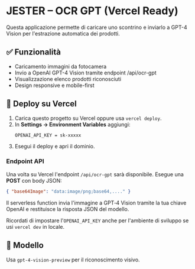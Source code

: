 #  JESTER – OCR GPT (Vercel Ready)

Questa applicazione permette di caricare uno scontrino e inviarlo a GPT-4 Vision per l'estrazione automatica dei prodotti.

## ✅ Funzionalità
- Caricamento immagini da fotocamera
- Invio a OpenAI GPT-4 Vision tramite endpoint /api/ocr-gpt
- Visualizzazione elenco prodotti riconosciuti
- Design responsive e mobile-first

## 🚀 Deploy su Vercel
1. Carica questo progetto su Vercel oppure usa `vercel deploy`.
2. In **Settings → Environment Variables** aggiungi:
   ```
   OPENAI_API_KEY = sk-xxxxx
   ```
3. Esegui il deploy e apri il dominio.

### Endpoint API
Una volta su Vercel l'endpoint `/api/ocr-gpt` sarà disponibile. Esegue una **POST** con
body JSON:

```json
{ "base64Image": "data:image/png;base64,...." }
```

Il serverless function invia l'immagine a GPT‑4 Vision tramite la tua chiave OpenAI e
restituisce la risposta JSON del modello.

Ricordati di impostare l'`OPENAI_API_KEY` anche per l'ambiente di sviluppo se usi
`vercel dev` in locale.

## 🧠 Modello
Usa `gpt-4-vision-preview` per il riconoscimento visivo.

